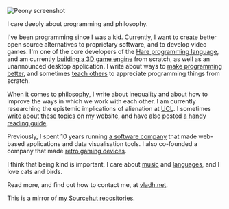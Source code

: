 ![Peony screenshot](https://vladh.net/static/peony/peony@1200px.jpg)

I care deeply about programming and philosophy.

I've been programming since I was a kid. Currently, I want to create better open source alternatives to proprietary
software, and to develop video games. I'm one of the core developers of the [Hare programming
language](https://vladh.net/hare), and am currently [building a 3D game engine](https://vladh.net/peony) from scratch,
as well as an unannounced desktop application. I write about ways to [make programming
better](https://vladh.net/manifesto), and sometimes [teach others](https://vladh.net/clumsycomputer) to appreciate
programming things from scratch.

When it comes to philosophy, I write about inequality and about how to improve the ways in which we work with each
other. I am currently researching the epistemic implications of alienation at
[UCL](https://www.ucl.ac.uk/philosophy/ucl-department-philosophy). I sometimes [write about these
topics](https://vladh.net/alternatives-to-wage-labour) on my website, and have also posted [a handy reading
guide](https://vladh.net/wage-labour-resources).

Previously, I spent 10 years running [a software company](https://www.saffron.so) that made web-based applications and
data visualisation tools. I also co-founded a company that made [retro gaming devices](https://vladh.net/submodule).

I think that being kind is important, I care about [music](https://vladh.net/music) and
[languages](https://vladh.net/german-nouns), and I love cats and birds.

Read more, and find out how to contact me, at [vladh.net](https://vladh.net).

This is a mirror of [my Sourcehut repositories](https://sr.ht/~vladh).

